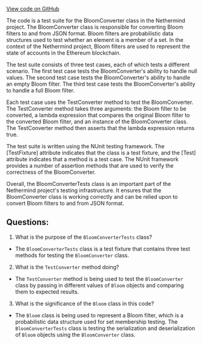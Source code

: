 [View code on GitHub](https://github.com/nethermindeth/nethermind/Nethermind.Core.Test/Json/BloomConverterTests.cs)

The code is a test suite for the BloomConverter class in the Nethermind project. The BloomConverter class is responsible for converting Bloom filters to and from JSON format. Bloom filters are probabilistic data structures used to test whether an element is a member of a set. In the context of the Nethermind project, Bloom filters are used to represent the state of accounts in the Ethereum blockchain.

The test suite consists of three test cases, each of which tests a different scenario. The first test case tests the BloomConverter's ability to handle null values. The second test case tests the BloomConverter's ability to handle an empty Bloom filter. The third test case tests the BloomConverter's ability to handle a full Bloom filter.

Each test case uses the TestConverter method to test the BloomConverter. The TestConverter method takes three arguments: the Bloom filter to be converted, a lambda expression that compares the original Bloom filter to the converted Bloom filter, and an instance of the BloomConverter class. The TestConverter method then asserts that the lambda expression returns true.

The test suite is written using the NUnit testing framework. The [TestFixture] attribute indicates that the class is a test fixture, and the [Test] attribute indicates that a method is a test case. The NUnit framework provides a number of assertion methods that are used to verify the correctness of the BloomConverter.

Overall, the BloomConverterTests class is an important part of the Nethermind project's testing infrastructure. It ensures that the BloomConverter class is working correctly and can be relied upon to convert Bloom filters to and from JSON format.
## Questions: 
 1. What is the purpose of the `BloomConverterTests` class?
- The `BloomConverterTests` class is a test fixture that contains three test methods for testing the `BloomConverter` class.

2. What is the `TestConverter` method doing?
- The `TestConverter` method is being used to test the `BloomConverter` class by passing in different values of `Bloom` objects and comparing them to expected results.

3. What is the significance of the `Bloom` class in this code?
- The `Bloom` class is being used to represent a Bloom filter, which is a probabilistic data structure used for set membership testing. The `BloomConverterTests` class is testing the serialization and deserialization of `Bloom` objects using the `BloomConverter` class.